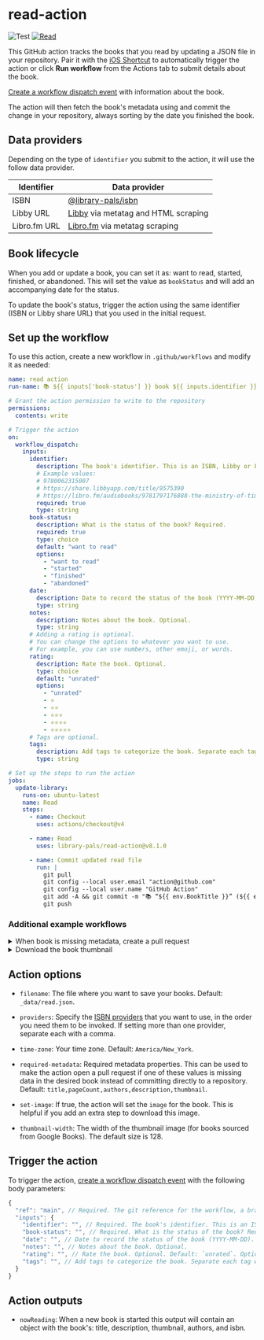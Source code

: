 # read-action

![Test](https://github.com/library-pals/read-action/workflows/Test/badge.svg?branch=main) [![Read](https://github.com/library-pals/read-action/actions/workflows/read.yml/badge.svg)](https://github.com/library-pals/read-action/actions/workflows/read.yml)

This GitHub action tracks the books that you read by updating a JSON file in your repository. Pair it with the [iOS Shortcut](shortcut/README.md) to automatically trigger the action or click **Run workflow** from the Actions tab to submit details about the book.

[Create a workflow dispatch event](https://docs.github.com/en/rest/actions/workflows#create-a-workflow-dispatch-event) with information about the book.

The action will then fetch the book's metadata using and commit the change in your repository, always sorting by the date you finished the book.

## Data providers

Depending on the type of `identifier` you submit to the action, it will use the follow data provider.

| Identifier   | Data provider                                                          |
| ------------ | ---------------------------------------------------------------------- |
| ISBN         | [@library-pals/isbn](https://www.npmjs.com/package/@library-pals/isbn) |
| Libby URL    | [Libby](https://libbyapp.com) via metatag and HTML scraping            |
| Libro.fm URL | [Libro.fm](https://libro.fm) via metatag scraping                      |

## Book lifecycle

When you add or update a book, you can set it as: want to read, started, finished, or abandoned. This will set the value as `bookStatus` and will add an accompanying date for the status.

To update the book's status, trigger the action using the same identifier (ISBN or Libby share URL) that you used in the initial request.

<!-- START GENERATED DOCUMENTATION -->

## Set up the workflow

To use this action, create a new workflow in `.github/workflows` and modify it as needed:

```yml
name: read action
run-name: 📚 ${{ inputs['book-status'] }} book ${{ inputs.identifier }}

# Grant the action permission to write to the repository
permissions:
  contents: write

# Trigger the action
on:
  workflow_dispatch:
    inputs:
      identifier:
        description: The book's identifier. This is an ISBN, Libby or Libro.fm share URL. Required.
        # Example values:
        # 9780062315007
        # https://share.libbyapp.com/title/9575390
        # https://libro.fm/audiobooks/9781797176888-the-ministry-of-time
        required: true
        type: string
      book-status:
        description: What is the status of the book? Required.
        required: true
        type: choice
        default: "want to read"
        options:
          - "want to read"
          - "started"
          - "finished"
          - "abandoned"
      date:
        description: Date to record the status of the book (YYYY-MM-DD). Leave blank for today. Optional.
        type: string
      notes:
        description: Notes about the book. Optional.
        type: string
      # Adding a rating is optional.
      # You can change the options to whatever you want to use.
      # For example, you can use numbers, other emoji, or words.
      rating:
        description: Rate the book. Optional.
        type: choice
        default: "unrated"
        options:
          - "unrated"
          - ⭐️
          - ⭐️⭐️
          - ⭐️⭐️⭐️
          - ⭐️⭐️⭐️⭐️
          - ⭐️⭐️⭐️⭐️⭐️
      # Tags are optional.
      tags:
        description: Add tags to categorize the book. Separate each tag with a comma. Optional.
        type: string

# Set up the steps to run the action
jobs:
  update-library:
    runs-on: ubuntu-latest
    name: Read
    steps:
      - name: Checkout
        uses: actions/checkout@v4

      - name: Read
        uses: library-pals/read-action@v8.1.0

      - name: Commit updated read file
        run: |
          git pull
          git config --local user.email "action@github.com"
          git config --local user.name "GitHub Action"
          git add -A && git commit -m "📚 “${{ env.BookTitle }}” (${{ env.BookStatus }})"
          git push
```

### Additional example workflows

<details>
<summary>When book is missing metadata, create a pull request</summary>

```yml
name: When book is missing metadata, create a pull request
run-name: 📚 ${{ inputs['book-status'] }} book ${{ inputs.identifier }}

# Grant the action permission to write to the repository
permissions:
  contents: write
  pull-requests: write

# Trigger the action
on:
  workflow_dispatch:
    inputs:
      book-status:
        description: What is the status of the book? Required.
        required: true
        type: choice
        default: "want to read"
        options:
          - "want to read"
          - "started"
          - "finished"
          - "abandoned"
      date:
        description: Date to record the status of the book (YYYY-MM-DD). Leave blank for today. Optional.
        type: string
      identifier:
        description: The book's identifier. This is an ISBN, Libby or Libro.fm share URL. Required.
        # Example values:
        # 9780062315007
        # https://share.libbyapp.com/title/9575390
        # https://libro.fm/audiobooks/9781797176888-the-ministry-of-time
        required: true
        type: string
      notes:
        description: Notes about the book. Optional.
        type: string
      # Adding a rating is optional.
      # You can change the options to whatever you want to use.
      # For example, you can use numbers, other emoji, or words.
      rating:
        description: Rate the book. Optional.
        type: choice
        default: "unrated"
        options:
          - "unrated"
          - ⭐️
          - ⭐️⭐️
          - ⭐️⭐️⭐️
          - ⭐️⭐️⭐️⭐️
          - ⭐️⭐️⭐️⭐️⭐️
      # Tags are optional.
      tags:
        description: Add tags to categorize the book. Separate each tag with a comma. Optional.
        type: string

# Set up the steps to run the action
jobs:
  update-library:
    runs-on: ubuntu-latest
    name: Read
    steps:
      - name: Checkout
        uses: actions/checkout@v4

      - name: Read
        id: read_action
        with:
          set-image: true
        uses: library-pals/read-action@v8.1.0

      - name: Download the book thumbnail
        if: env.BookThumbOutput != ''
        run: curl "${{ env.BookThumb }}" -o "img/${{ env.BookThumbOutput }}"

      - name: Commit updated read file
        if: env.BookNeedsReview != 'true' # Do not commit book if it needs review
        run: |
          git pull
          git config --local user.email "action@github.com"
          git config --local user.name "GitHub Action"
          git add -A && git commit -m "📚 “${{ env.BookTitle }}” (${{ env.BookStatus }})"
          git push

      # Create pull request instead of directly committing if book is missing metadata
      # Occasionally, some books returned from @library-pals/isbn may be missing a few properties.
      # Add this step to your workflow if you want the ability to fix the missing data by making the action open a new pull request.
      # You can customize the properties that will trigger a pull request with the `required-metadata` input.
      - name: If book needs review, create a pull request to review book metadata
        if: env.BookNeedsReview == 'true'
        run: |
          git config pull.rebase true
          git fetch origin
          git config --local user.email "action@github.com"
          git config --local user.name "GitHub Action"
          git checkout -b review-book-${{env.BookIsbn}}
          git remote set-url origin https://x-access-token:${{ secrets.GITHUB_TOKEN }}@github.com/${{ github.repository }}
          git add -A && git commit -m "📚 “${{ env.BookTitle }}” (${{ env.BookStatus }})" -m "“${{ env.BookTitle }}” is missing the following properties: ${{env.BookMissingMetadata}}. Edit this pull request to add them or merge it in."
          git push --set-upstream origin review-book-${{env.BookIsbn}}
          gh pr create -B main -H "review-book-${{env.BookIsbn}}" --fill
        env:
          GH_TOKEN: ${{ github.token }}

      - name: Now reading
        if: steps.read_action.outputs.nowReading != ''
        run: |
          echo "Now reading: ${{ steps.read_action.outputs.nowReading }}"
```

</details>

<details>
<summary>Download the book thumbnail</summary>

```yml
name: Download the book thumbnail
run-name: 📚 ${{ inputs['book-status'] }} book ${{ inputs.identifier }}

# Grant the action permission to write to the repository
permissions:
  contents: write

# Trigger the action
on:
  workflow_dispatch:
    inputs:
      identifier:
        description: The book's identifier. This is an ISBN, Libby or Libro.fm share URL. Required.
        # Example values:
        # 9780062315007
        # https://share.libbyapp.com/title/9575390
        # https://libro.fm/audiobooks/9781797176888-the-ministry-of-time
        required: true
        type: string
      book-status:
        description: What is the status of the book? Required.
        required: true
        type: choice
        default: "want to read"
        options:
          - "want to read"
          - "started"
          - "finished"
          - "abandoned"
      date:
        description: Date to record the status of the book (YYYY-MM-DD). Leave blank for today. Optional.
        type: string
      notes:
        description: Notes about the book. Optional.
        type: string
      # Adding a rating is optional.
      # You can change the options to whatever you want to use.
      # For example, you can use numbers, other emoji, or words.
      rating:
        description: Rate the book. Optional.
        type: choice
        default: "unrated"
        options:
          - "unrated"
          - ⭐️
          - ⭐️⭐️
          - ⭐️⭐️⭐️
          - ⭐️⭐️⭐️⭐️
          - ⭐️⭐️⭐️⭐️⭐️
      # Tags are optional.
      tags:
        description: Add tags to categorize the book. Separate each tag with a comma. Optional.
        type: string

# Set up the steps to run the action
jobs:
  update-library:
    runs-on: ubuntu-latest
    name: Read
    steps:
      - name: Checkout
        uses: actions/checkout@v4

      - name: Read
        uses: library-pals/read-action@v8.1.0
        with:
          thumbnail-width: 1280
          set-image: true

      - name: Download the book thumbnail
        if: env.BookThumbOutput != ''
        run: curl "${{ env.BookThumb }}" -o "img/${{ env.BookThumbOutput }}"

      - name: Commit updated read file
        run: |
          git pull
          git config --local user.email "action@github.com"
          git config --local user.name "GitHub Action"
          git add -A && git commit -m "📚 “${{ env.BookTitle }}” (${{ env.BookStatus }})"
          git push
```

</details>

## Action options

- `filename`: The file where you want to save your books. Default: `_data/read.json`.

- `providers`: Specify the [ISBN providers](https://github.com/library-pals/isbn?tab=readme-ov-file#setting-backend-providers) that you want to use, in the order you need them to be invoked. If setting more than one provider, separate each with a comma.

- `time-zone`: Your time zone. Default: `America/New_York`.

- `required-metadata`: Required metadata properties. This can be used to make the action open a pull request if one of these values is missing data in the desired book instead of committing directly to a repository. Default: `title,pageCount,authors,description,thumbnail`.

- `set-image`: If true, the action will set the `image` for the book. This is helpful if you add an extra step to download this image.

- `thumbnail-width`: The width of the thumbnail image (for books sourced from Google Books). The default size is 128.

## Trigger the action

To trigger the action, [create a workflow dispatch event](https://docs.github.com/en/rest/actions/workflows#create-a-workflow-dispatch-event) with the following body parameters:

```js
{
  "ref": "main", // Required. The git reference for the workflow, a branch or tag name.
  "inputs": {
    "identifier": "", // Required. The book's identifier. This is an ISBN, Libby or Libro.fm share URL. Required.
    "book-status": "", // Required. What is the status of the book? Required. Default: `want to read`. Options: `want to read`, `started`, `finished`, `abandoned`.
    "date": "", // Date to record the status of the book (YYYY-MM-DD). Leave blank for today. Optional.
    "notes": "", // Notes about the book. Optional.
    "rating": "", // Rate the book. Optional. Default: `unrated`. Options: `unrated`, `⭐️`, `⭐️⭐️`, `⭐️⭐️⭐️`, `⭐️⭐️⭐️⭐️`, `⭐️⭐️⭐️⭐️⭐️`.
    "tags": "", // Add tags to categorize the book. Separate each tag with a comma. Optional.
  }
}
```



## Action outputs

- `nowReading`: When a new book is started this output will contain an object with the book's: title, description, thumbnail, authors, and isbn.
<!-- END GENERATED DOCUMENTATION -->
